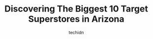 ---
layout: ampstory
image: https://i0.wp.com/paketmu.com/wp-content/uploads/2023/06/target-0-in-arizona-1686366851.jpeg?resize=640,853
author: techidn
featured: false
description: Explore the diverse Target Superstore scene in Arizona, home to an incredible selection of 10 establishments catering to every taste. Whether youre in search of iconic favorites or undiscov
title: Discovering The Biggest 10 Target Superstores in Arizona
cover:
   title: Discovering The Biggest 10 Target Superstores in Arizona
   subtitle: RICKPATE
   background: https://paketmu.com/wp-content/uploads/2023/06/target-0-in-arizona-1686366851.jpeg

pages: 
 - layout: thirds
   top: <h1>#1 Target</h1>
   bottom: "<p>Great costumer service , very shining store parking lot out Is medium,  business area , prices are OK and depends on quality of product</p>"
   background: https://paketmu.com/wp-content/uploads/2023/06/target-1-in-arizona-1686366852.jpeg
   backgroundblur: true
 - layout: thirds
   top: <h1>#2 Target</h1>
   bottom: "<p>Great store and they have very good inventory. The employees are so friendly and laid back which makes me feel comfortable because I have extreme social anxiety disorder.</p>"
   background: https://paketmu.com/wp-content/uploads/2023/06/target-2-in-arizona-1686366853.jpeg
   cta:
      link: https://paketmu.com/discovering-the-biggest-10-target-superstores-in-arizona/
      text: Discovering The Biggest 10 Target Superstores in Arizona
 - layout: thirds
   top: <h1>#3 Target</h1>
   bottom: "<p>Fine Target store. Everything  looked clean and bright and shiny.I was there to buy laundry detergent with a coupon. My shopping companion was there to pick up some big s</p>"
   background: https://paketmu.com/wp-content/uploads/2023/06/target-3-in-arizona-1686366854.jpeg
   cta:
      link: https://paketmu.com/discovering-the-biggest-10-target-superstores-in-arizona/
      text: Discovering The Biggest 10 Target Superstores in Arizona
 - layout: thirds
   top: <h1>#4 Target</h1>
   bottom: "<p>5715 N 19th Ave, Phoenix, AZ 85015, United States</p>"
   background: https://images.unsplash.com/photo-1549241520-425e3dfc01cb?ixlib=rb-4.0.3&ixid=MnwxMjA3fDB8MHxwaG90by1wYWdlfHx8fGVufDB8fHx8&auto=format&fit=crop&w=640&h=853&q=80
   cta:
      link: https://paketmu.com/discovering-the-biggest-10-target-superstores-in-arizona/
      text: Discovering The Biggest 10 Target Superstores in Arizona
 - layout: thirds
   top: <h1>#5 Target</h1>
   bottom: "<p>995 S Cotton Ln, Goodyear, AZ 85338, United States</p>"
   background: https://images.unsplash.com/photo-1613843873231-1447db182f97?ixlib=rb-4.0.3&ixid=MnwxMjA3fDB8MHxwaG90by1wYWdlfHx8fGVufDB8fHx8&auto=format&fit=crop&w=640&h=853&q=80
   cta:
      link: https://paketmu.com/discovering-the-biggest-10-target-superstores-in-arizona/
      text: Discovering The Biggest 10 Target Superstores in Arizona
 - layout: thirds
   top: <h1>#6 Target</h1>
   bottom: "<p>4734 E Ray Rd, Phoenix, AZ 85044, United States</p>"
   background: https://images.unsplash.com/photo-1615749413727-825b59a857b5?ixlib=rb-4.0.3&ixid=MnwxMjA3fDB8MHxwaG90by1wYWdlfHx8fGVufDB8fHx8&auto=format&fit=crop&w=640&h=853&q=80
   cta:
      link: https://paketmu.com/discovering-the-biggest-10-target-superstores-in-arizona/
      text: Discovering The Biggest 10 Target Superstores in Arizona
 - layout: thirds
   top: <h1>#7 Target</h1>
   bottom: "<p>2140 E Baseline Rd, Phoenix, AZ 85042, United States</p>"
   background: https://images.unsplash.com/photo-1462556791646-c201b8241a94?ixlib=rb-4.0.3&ixid=MnwxMjA3fDB8MHxwaG90by1wYWdlfHx8fGVufDB8fHx8&auto=format&fit=crop&w=640&h=853&q=80
   cta:
      link: https://paketmu.com/discovering-the-biggest-10-target-superstores-in-arizona/
      text: Discovering The Biggest 10 Target Superstores in Arizona
 - layout: thirds
   middle: Continue reading...
   background: https://images.unsplash.com/photo-1489648022186-8f49310909a0?ixlib=rb-4.0.3&ixid=MnwxMjA3fDB8MHxwaG90by1wYWdlfHx8fGVufDB8fHx8&auto=format&fit=crop&w=640&h=853&q=80
   cta:
      link: https://paketmu.com/discovering-the-biggest-10-target-superstores-in-arizona/
      text: Discovering The Biggest 10 Target Superstores in Arizona
      
---